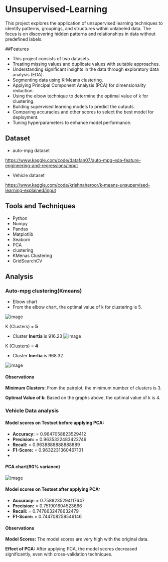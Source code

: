 # Unsupervised-Learning
This project explores the application of unsupervised learning techniques to identify patterns, groupings, and structures within unlabeled data. The focus is on discovering hidden patterns and relationships in data without predefined labels.

##Features
- This project consists of two datasets.
- Treating missing values and duplicate values with suitable approaches.
- Understanding significant insights in the data through exploratory data analysis (EDA).
- Segmenting data using K-Means clustering.
- Applying Principal Component Analysis (PCA) for dimensionality reduction.
- Using the elbow technique to determine the optimal value of k for clustering.
- Building supervised learning models to predict the outputs.
- Comparing accuracies and other scores to select the best model for deployment.
- Tuning hyperparameters to enhance model performance.

## Dataset

- auto-mpg dataset



 https://www.kaggle.com/code/datafan07/auto-mpg-eda-feature-engineering-and-regressions/input


- Vehicle dataset

 https://www.kaggle.com/code/krishnaheroor/k-means-unsupervised-learning-explained/input

## Tools and Techniques

- Python
- Numpy
- Pandas
- Matplotlib
- Seaborn
- PCA
- clustering
- KMenas Clustering
- GridSearchCV

## Analysis


### Auto-mpg clustering(Kmeans)
- Elbow chart
- From the elbow chart, the optimal value of k for clustering is 5.

![image](https://github.com/user-attachments/assets/af5d909e-6589-43d4-99cd-206503adeda4)


K (Clusters) = **5**

- Cluster **Inertia** is  916.23
![image](https://github.com/user-attachments/assets/f1ef7c26-ff17-41cc-b69a-da6f9448b253)


K (Clusters) = **4**

- Cluster **Inertia** is  968.32

![image](https://github.com/user-attachments/assets/021fec1f-ec22-49f2-9933-6437a80bc9ac)

#### Observations
**Minimum Clusters:** From the pairplot, the minimum number of clusters is 3.

**Optimal Value of k:** Based on the graphs above, the optimal value of k is 4.
### Vehicle Data analysis
#### Model scores on Testset  before applying PCA:

- **Accuracy:** =  0.9647058823529412
- **Precision:** =  0.9635322483423749
- **Recall:** =  0.9638888888888889
- **F1-Score:** =  0.9632231360467101
- 
#### PCA chart(90% variance)

![image](https://github.com/user-attachments/assets/6de8a064-d4e0-4837-8396-edd892459318)


#### Model scores on Testset  after applying PCA:

- **Accuracy:** =  0.7588235294117647
- **Precision:** =  0.751901604523666
- **Recall:**  =  0.7478632478632479
- **F1-Score:** =  0.744708259546146


#### Observations
**Model Scores:** The model scores are very high with the original data.

**Effect of PCA:** After applying PCA, the model scores decreased significantly, even with cross-validation techniques.
